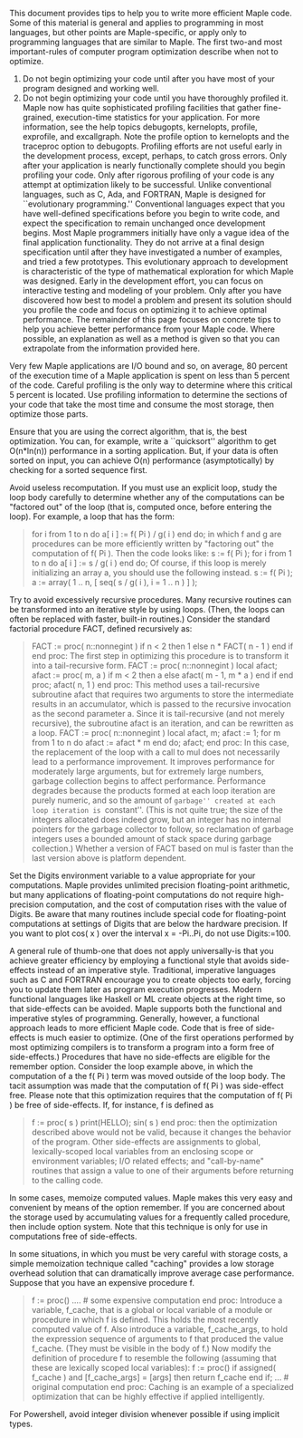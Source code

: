 This document provides tips to help you to write more efficient Maple code. Some of this material is general and applies to programming in most languages, but other points are Maple-specific, or apply only to programming languages that are similar to Maple. 
The first two-and most important-rules of computer program optimization describe when not to optimize. 
1. Do not begin optimizing your code until after you have most of your program designed and working well. 
2. Do not begin optimizing your code until you have thoroughly profiled it. 
Maple now has quite sophisticated profiling facilities that gather fine-grained, execution-time statistics for your application. For more information, see the help topics debugopts, kernelopts, profile, exprofile, and excallgraph. Note the profile option to kernelopts and the traceproc option to debugopts. 
Profiling efforts are not useful early in the development process, except, perhaps, to catch gross errors. Only after your application is nearly functionally complete should you begin profiling your code. Only after rigorous profiling of your code is any attempt at optimization likely to be successful. 
Unlike conventional languages, such as C, Ada, and FORTRAN, Maple is designed for ``evolutionary programming.'' Conventional languages expect that you have well-defined specifications before you begin to write code, and expect the specification to remain unchanged once development begins. Most Maple programmers initially have only a vague idea of the final application functionality. They do not arrive at a final design specification until after they have investigated a number of examples, and tried a few prototypes. This evolutionary approach to development is characteristic of the type of mathematical exploration for which Maple was designed. Early in the development effort, you can focus on interactive testing and modeling of your problem. Only after you have discovered how best to model a problem and present its solution should you profile the code and focus on optimizing it to achieve optimal performance. 
The remainder of this page focuses on concrete tips to help you achieve better performance from your Maple code. Where possible, an explanation as well as a method is given so that you can extrapolate from the information provided here. 

Very few Maple applications are I/O bound and so, on average, 80 percent of the execution time of a Maple application is spent on less than 5 percent of the code. Careful profiling is the only way to determine where this critical 5 percent is located. Use profiling information to determine the sections of your code that take the most time and consume the most storage, then optimize those parts. 

Ensure that you are using the correct algorithm, that is, the best optimization. You can, for example, write a ``quicksort'' algorithm to get O(n*ln(n)) performance in a sorting application. But, if your data is often sorted on input, you can achieve O(n) performance (asymptotically) by checking for a sorted sequence first. 

Avoid useless recomputation. If you must use an explicit loop, study the loop body carefully to determine whether any of the computations can be "factored out" of the loop (that is, computed once, before entering the loop). For example, a loop that has the form: 
> for i from 1 to n do
>     a[ i ] := f( Pi ) / g( i )
> end do;
in which f and g are procedures can be more efficiently written by "factoring out" the computation of f( Pi ). Then the code looks like: 
> s := f( Pi );
> for i from 1 to n do
>     a[ i ] := s / g( i )
> end do;
Of course, if this loop is merely initializing an array a, you should use the following instead. 
> s := f( Pi );
> a := array( 1 .. n, [ seq( s / g( i ), i = 1 .. n ) ] );

Try to avoid excessively recursive procedures. Many recursive routines can be transformed into an iterative style by using loops. (Then, the loops can often be replaced with faster, built-in routines.) 
Consider the standard factorial procedure FACT, defined recursively as: 
> FACT := proc( n::nonnegint )
>     if n < 2 then
>         1
>     else
>         n * FACT( n - 1 )
>     end if
> end proc:
The first step in optimizing this procedure is to transform it into a tail-recursive form. 
> FACT := proc( n::nonnegint )
>     local       afact;
>     afact := proc( m, a )
>         if m < 2 then
>             a
>         else
>             afact( m - 1, m * a )
>         end if
>     end proc;
>     afact( n, 1 )
> end proc:
This method uses a tail-recursive subroutine afact that requires two arguments to store the intermediate results in an accumulator, which is passed to the recursive invocation as the second parameter a. Since it is tail-recursive (and not merely recursive), the subroutine afact is an iteration, and can be rewritten as a loop. 
> FACT := proc( n::nonnegint )
>     local       afact, m;
>     afact := 1;
>     for m from 1 to n do
>         afact := afact * m
>     end do;
>     afact;
> end proc:
In this case, the replacement of the loop with a call to mul does not necessarily lead to a performance improvement. It improves performance for moderately large arguments, but for extremely large numbers, garbage collection begins to affect performance. Performance degrades because the products formed at each loop iteration are purely numeric, and so the amount of ``garbage'' created at each loop iteration is ``constant''. (This is not quite true; the size of the integers allocated does indeed grow, but an integer has no internal pointers for the garbage collector to follow, so reclamation of garbage integers uses a bounded amount of stack space during garbage collection.) Whether a version of FACT based on mul is faster than the last version above is platform dependent. 

Set the Digits environment variable to a value appropriate for your computations. Maple provides unlimited precision floating-point arithmetic, but many applications of floating-point computations do not require high-precision computation, and the cost of computation rises with the value of Digits. Be aware that many routines include special code for floating-point computations at settings of Digits that are below the hardware precision. If you want to plot cos( x ) over the interval x = -Pi..Pi, do not use Digits:=100. 

A general rule of thumb-one that does not apply universally-is that you achieve greater efficiency by employing a functional style that avoids side-effects instead of an imperative style. Traditional, imperative languages such as C and FORTRAN encourage you to create objects too early, forcing you to update them later as program execution progresses. Modern functional languages like Haskell or ML create objects at the right time, so that side-effects can be avoided. Maple supports both the functional and imperative styles of programming. Generally, however, a functional approach leads to more efficient Maple code. Code that is free of side-effects is much easier to optimize. (One of the first operations performed by most optimizing compilers is to transform a program into a form free of side-effects.) Procedures that have no side-effects are eligible for the remember option. 
Consider the loop example above, in which the computation of a the f( Pi ) term was moved outside of the loop body. The tacit assumption was made that the computation of f( Pi ) was side-effect free. Please note that this optimization requires that the computation of f( Pi ) be free of side-effects. If, for instance, f is defined as 
> f := proc( s )
>     print(HELLO);
>     sin( s )
> end proc:
then the optimization described above would not be valid, because it changes the behavior of the program. Other side-effects are assignments to global, lexically-scoped local variables from an enclosing scope or environment variables; I/O related effects; and "call-by-name" routines that assign a value to one of their arguments before returning to the calling code. 

In some cases, memoize computed values. Maple makes this very easy and convenient by means of the option remember. If you are concerned about the storage used by accumulating values for a frequently called procedure, then include option system. Note that this technique is only for use in computations free of side-effects. 

In some situations, in which you must be very careful with storage costs, a simple memoization technique called "caching" provides a low storage overhead solution that can dramatically improve average case performance. Suppose that you have an expensive procedure f. 
> f := proc()
>     .... # some expensive computation
> end proc:
Introduce a variable, f_cache, that is a global or local variable of a module or procedure in which f is defined. This holds the most recently computed value of f. Also introduce a variable, f_cache_args, to hold the expression sequence of arguments to f that produced the value f_cache. (They must be visible in the body of f.) Now modify the definition of procedure f to resemble the following (assuming that these are lexically scoped local variables): 
> f := proc()
>     if assigned( f_cache ) and [f_cache_args] = [args] then
>         return f_cache
>     end if;
>     ... # original computation
> end proc:
Caching is an example of a specialized optimization that can be highly effective if applied intelligently. 

For Powershell, avoid integer division whenever possible if using implicit types.
